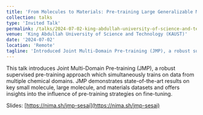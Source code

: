 ```yaml
---
title: 'From Molecules to Materials: Pre-training Large Generalizable Models for Atomic Property Prediction'
collection: talks
type: 'Invited Talk'
permalink: /talks/2024-07-02-king-abdullah-university-of-science-and-technology-kaust-from-molecules-to-materials-pre-training-large-generalizable-models-for-atomic-property-prediction
venue: 'King Abdullah University of Science and Technology (KAUST)'
date: '2024-07-02'
location: 'Remote'
tagline: 'Introduced Joint Multi-Domain Pre-training (JMP), a robust supervised pre-training approach which demonstrates state-of-the-art results on key small molecule, large molecule, and materials datasets.'
---
```


This talk introduces Joint Multi-Domain Pre-training (JMP), a robust supervised pre-training approach which simultaneously trains on data from multiple chemical domains. JMP demonstrates state-of-the-art results on key small molecule, large molecule, and materials datasets and offers insights into the influence of pre-training strategies on fine-tuning.

Slides: [https://nima.sh/jmp-sesai](https://nima.sh/jmp-sesai)
